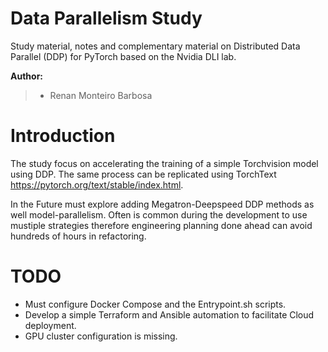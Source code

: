 # Data Parallelism Study

Study material, notes and complementary material on Distributed Data Parallel (DDP) for PyTorch based on the Nvidia DLI lab.

**Author:** 
> - Renan Monteiro Barbosa

# Introduction

The study focus on accelerating the training of a simple Torchvision model using DDP. The same process can be replicated using TorchText https://pytorch.org/text/stable/index.html.

In the Future must explore adding Megatron-Deepspeed DDP methods as well model-parallelism. Often is common during the development to use mustiple strategies therefore engineering planning done ahead can avoid hundreds of hours in refactoring.


# TODO

- Must configure Docker Compose and the Entrypoint.sh scripts.
- Develop a simple Terraform and Ansible automation to facilitate Cloud deployment.
- GPU cluster configuration is missing.
